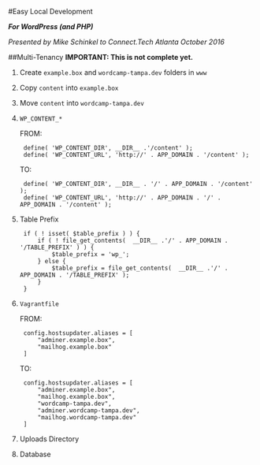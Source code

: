 #Easy Local Development

**_For WordPress (and PHP)_**

_Presented by Mike Schinkel to Connect.Tech Atlanta October 2016_


##Multi-Tenancy
**IMPORTANT: This is not complete yet.**

1. Create `example.box` and `wordcamp-tampa.dev` folders in `www`
2. Copy `content` into `example.box`
3. Move `content` into `wordcamp-tampa.dev`
4. `WP_CONTENT_*`

	FROM:


		define( 'WP_CONTENT_DIR', __DIR__ .'/content' );
		define( 'WP_CONTENT_URL', 'http://' . APP_DOMAIN . '/content' );

	TO:

		define( 'WP_CONTENT_DIR', __DIR__ . '/' . APP_DOMAIN . '/content' );
		define( 'WP_CONTENT_URL', 'http://' . APP_DOMAIN . '/' . APP_DOMAIN . '/content' );

5. Table Prefix

		if ( ! isset( $table_prefix ) ) {
		    if ( ! file_get_contents(  __DIR__ .'/' . APP_DOMAIN . '/TABLE_PREFIX' ) ) {
			    $table_prefix = 'wp_';
		    } else {
			    $table_prefix = file_get_contents(  __DIR__ .'/' . APP_DOMAIN . '/TABLE_PREFIX' );
		    }
	    }
	
6. `Vagrantfile`

	FROM:
	    
		config.hostsupdater.aliases = [
            "adminer.example.box",
            "mailhog.example.box"
        ]
    
	TO:
	
		config.hostsupdater.aliases = [
            "adminer.example.box",
            "mailhog.example.box",
     	    "wordcamp-tampa.dev",
            "adminer.wordcamp-tampa.dev",
            "mailhog.wordcamp-tampa.dev"
        ]

7. Uploads Directory

8. Database
